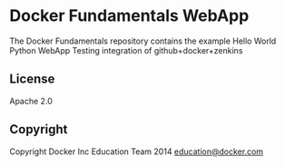 Docker Fundamentals WebApp
==========================

The Docker Fundamentals repository contains the example Hello World Python WebApp
Testing integration of github+docker+zenkins

## License

Apache 2.0

## Copyright

Copyright Docker Inc Education Team 2014 <education@docker.com>
